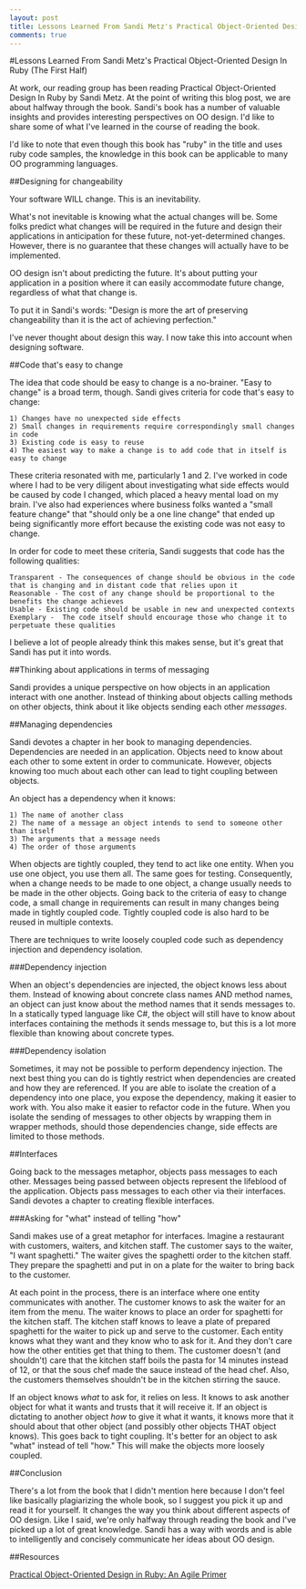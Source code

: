 ```yaml
---
layout: post
title: Lessons Learned From Sandi Metz's Practical Object-Oriented Design In Ruby (The First Half)
comments: true
---
```


#Lessons Learned From Sandi Metz's Practical Object-Oriented Design In Ruby (The First Half)

At work, our reading group has been reading Practical Object-Oriented Design In Ruby by Sandi Metz. At the point of writing this blog post, we are about halfway through the book. Sandi's book has a number of valuable insights and provides interesting perspectives on OO design. I'd like to share some of what I've learned in the course of reading the book.

I'd like to note that even though this book has "ruby" in the title and uses ruby code samples, the knowledge in this book can be applicable to many OO programming languages.

##Designing for changeability

Your software WILL change. This is an inevitability.

What's not inevitable is knowing what the actual changes will be. Some folks predict what changes will be required in the future and design their applications in anticipation for these future, not-yet-determined changes. However, there is no guarantee that these changes will actually have to be implemented. 

OO design isn't about predicting the future. It's about putting your application in a position where it can easily accommodate future change, regardless of what that change is.

To put it in Sandi's words: "Design is more the art of preserving changeability than it is the act of achieving perfection."

I've never thought about design this way. I now take this into account when designing software.

##Code that's easy to change

The idea that code should be easy to change is a no-brainer. "Easy to change" is a broad term, though. Sandi gives criteria for code that's easy to change:

	1) Changes have no unexpected side effects
	2) Small changes in requirements require correspondingly small changes in code
	3) Existing code is easy to reuse
	4) The easiest way to make a change is to add code that in itself is easy to change

These criteria resonated with me, particularly 1 and 2. I've worked in code where I had to be very diligent about investigating what side effects would be caused by code I changed, which placed a heavy mental load on my brain. I've also had experiences where business folks wanted a "small feature change" that "should only be a one line change" that ended up being significantly more effort because the existing code was not easy to change.

In order for code to meet these criteria, Sandi suggests that code has the following qualities:

	Transparent - The consequences of change should be obvious in the code that is changing and in distant code that relies upon it
	Reasonable - The cost of any change should be proportional to the benefits the change achieves
	Usable - Existing code should be usable in new and unexpected contexts
	Exemplary -  The code itself should encourage those who change it to perpetuate these qualities

I believe a lot of people already think this makes sense, but it's great that Sandi has put it into words.

##Thinking about applications in terms of messaging

Sandi provides a unique perspective on how objects in an application interact with one another. Instead of thinking about objects calling methods on other objects, think about it like objects sending each other <em>messages</em>.

##Managing dependencies

Sandi devotes a chapter in her book to managing dependencies. Dependencies are needed in an application. Objects need to know about each other to some extent in order to communicate. However, objects knowing too much about each other can lead to tight coupling between objects.

An object has a dependency when it knows:

	1) The name of another class
	2) The name of a message an object intends to send to someone other than itself
	3) The arguments that a message needs
	4) The order of those arguments

When objects are tightly coupled, they tend to act like one entity. When you use one object, you use them all. The same goes for testing. Consequently, when a change needs to be made to one object, a change usually needs to be made in the other objects. Going back to the criteria of easy to change code, a small change in requirements can result in many changes being made in tightly coupled code. Tightly coupled code is also hard to be reused in multiple contexts.

There are techniques to write loosely coupled code such as dependency injection and dependency isolation.

###Dependency injection

When an object's dependencies are injected, the object knows less about them. Instead of knowing about concrete class names AND method names, an object can just know about the method names that it sends messages to. In a statically typed language like C#, the object will still have to know about interfaces containing the methods it sends message to, but this is a lot more flexible than knowing about concrete types.

###Dependency isolation

Sometimes, it may not be possible to perform dependency injection. The next best thing you can do is tightly restrict when dependencies are created and how they are referenced. If you are able to isolate the creation of a dependency into one place, you expose the dependency, making it easier to work with. You also make it easier to refactor code in the future. When you isolate the sending of messages to other objects by wrapping them in wrapper methods, should those dependencies change, side effects are limited to those methods. 

##Interfaces

Going back to the messages metaphor, objects pass messages to each other. Messages being passed between objects represent the lifeblood of the application. Objects pass messages to each other via their interfaces. Sandi devotes a chapter to creating flexible interfaces.

###Asking for "what" instead of telling "how"

Sandi makes use of a great metaphor for interfaces. Imagine a restaurant with customers, waiters, and kitchen staff. The customer says to the waiter, "I want spaghetti." The waiter gives the spaghetti order to the kitchen staff. They prepare the spaghetti and put in on a plate for the waiter to bring back to the customer. 

At each point in the process, there is an interface where one entity communicates with another. The customer knows to ask the waiter for an item from the menu. The waiter knows to place an order for spaghetti for the kitchen staff. The kitchen staff knows to leave a plate of prepared spaghetti for the waiter to pick up and serve to the customer. Each entity knows what they want and they know who to ask for it. And they don't care how the other entities get that thing to them. The customer doesn't (and shouldn't) care that the kitchen staff boils the pasta for 14 minutes instead of 12, or that the sous chef made the sauce instead of the head chef. Also, the customers themselves shouldn't be in the kitchen stirring the sauce.

If an object knows <em>what</em> to ask for, it relies on less. It knows to ask another object for what it wants and trusts that it will receive it. If an object is dictating to another object <em>how</em> to give it what it wants, it knows more that it should about that other object (and possibly other objects THAT object knows). This goes back to tight coupling. It's better for an object to ask "what" instead of tell "how." This will make the objects more loosely coupled.

##Conclusion

There's a lot from the book that I didn't mention here because I don't feel like basically plagiarizing the whole book, so I suggest you pick it up and read it for yourself. It changes the way you think about different aspects of OO design. Like I said, we're only halfway through reading the book and I've picked up a lot of great knowledge. Sandi has a way with words and is able to intelligently and concisely communicate her ideas about OO design.

##Resources

[Practical Object-Oriented Design in Ruby: An Agile Primer](http://smile.amazon.com/Practical-Object-Oriented-Design-Ruby-Addison-Wesley/dp/0321721330/ref=sr_1_sc_1?ie=UTF8&qid=1450447653&sr=8-1-spell&keywords=practical+oo+design+in+ruby)
